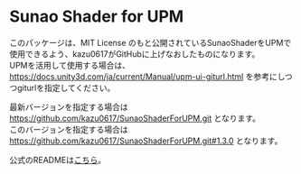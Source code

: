 # Sunao Shader for UPM

このパッケージは、MIT License のもと公開されているSunaoShaderをUPMで使用できるよう、kazu0617がGitHubに上げなおしたものになります。  
UPMを活用して使用する場合は、 https://docs.unity3d.com/ja/current/Manual/upm-ui-giturl.html を参考にしつつgiturlを指定してください。

最新バージョンを指定する場合は https://github.com/kazu0617/SunaoShaderForUPM.git となります。  
このバージョンを指定する場合は https://github.com/kazu0617/SunaoShaderForUPM.git#1.3.0 となります。

公式のREADMEは[こちら](./README.txt)。
